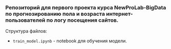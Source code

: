 ### Репозиторий для первого проекта курса NewProLab-BigData по прогнозированию пола и возраста интернет-пользователей по логу посещения сайтов.

Структура файлов:
* `train_model.ipynb` - notebook для обучения модели.
